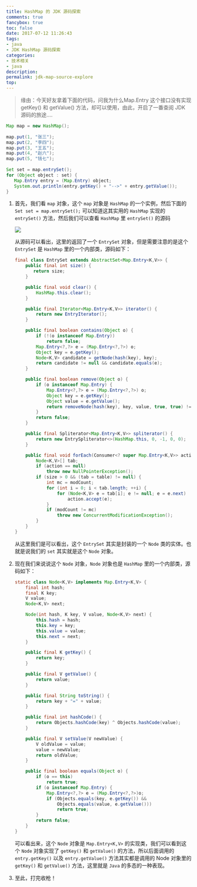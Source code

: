 ```yaml
---
title: HashMap 的 JDK 源码探索
comments: true
fancybox: true
toc: false
date: 2017-07-12 11:26:43
tags:
- java
- JDK HashMap 源码探索
categories:
- 技术相关
- java
description:
permalink: jdk-map-source-explore
top:
---
```


> 缘由：今天好友拿着下面的代码，问我为什么Map.Entry 这个接口没有实现 getKey() 和 getValue() 方法，却可以使用，由此，开启了一番查阅 JDK 源码的旅途....

<!--more-->

```java
Map map = new HashMap();
   
map.put(1, "张三");
map.put(2, "李四");
map.put(3, "王五");
map.put(4, "赵六");
map.put(5, "钱七");
   
Set set = map.entrySet();
for (Object object : set) {
   Map.Entry entry = (Map.Entry) object;
   System.out.println(entry.getKey() + "-->" + entry.getValue());
}
```

1. 首先，我们看 `map` 对象，这个 `map` 对象是 `HashMap` 的一个实例，然后下面的 `Set set = map.entrySet();` 可以知道这其实用的 `HashMap` 实现的 `entrySet()` 方法，然后我们可以查看 `HashMap` 里 `entrySet()` 的源码

    ![](https://static.xkcoding.com/2017-07-12-14998277900006.jpg)

    从源码可以看出，这里的返回了一个 `EntrySet` 对象，但是需要注意的是这个 `EntrySet` 是 `HashMap` 里的一个内部类，源码如下：

    ```java
    final class EntrySet extends AbstractSet<Map.Entry<K,V>> {
        public final int size() {
           return size;
        }

        public final void clear() {
            HashMap.this.clear();
        }

        public final Iterator<Map.Entry<K,V>> iterator() {
            return new EntryIterator();
        }

        public final boolean contains(Object o) {
            if (!(o instanceof Map.Entry))
                return false;
            Map.Entry<?,?> e = (Map.Entry<?,?>) o;
            Object key = e.getKey();
            Node<K,V> candidate = getNode(hash(key), key);
            return candidate != null && candidate.equals(e);
        }

        public final boolean remove(Object o) {
            if (o instanceof Map.Entry) {
                Map.Entry<?,?> e = (Map.Entry<?,?>) o;
                Object key = e.getKey();
                Object value = e.getValue();
                return removeNode(hash(key), key, value, true, true) != null;
            }
            return false;
        }

        public final Spliterator<Map.Entry<K,V>> spliterator() {
            return new EntrySpliterator<>(HashMap.this, 0, -1, 0, 0);
        }

        public final void forEach(Consumer<? super Map.Entry<K,V>> action) {
            Node<K,V>[] tab;
            if (action == null)
                throw new NullPointerException();
            if (size > 0 && (tab = table) != null) {
                int mc = modCount;
                for (int i = 0; i < tab.length; ++i) {
                    for (Node<K,V> e = tab[i]; e != null; e = e.next)
                        action.accept(e);
                }
                if (modCount != mc)
                    throw new ConcurrentModificationException();
            }
        }
    }
    ```

    从这里我们是可以看出，这个 `EntrySet` 其实是封装的一个 `Node` 类的实体。也就是说我们的 `set` 其实就是这个 `Node` 对象。

2. 现在我们来说说这个 `Node` 对象，`Node` 对象也是 `HashMap` 里的一个内部类，源码如下：

    ```java
    static class Node<K,V> implements Map.Entry<K,V> {
        final int hash;
        final K key;
        V value;
        Node<K,V> next;

        Node(int hash, K key, V value, Node<K,V> next) {
            this.hash = hash;
            this.key = key;
            this.value = value;
            this.next = next;
        }

        public final K getKey() {
            return key;
        }

        public final V getValue() {
            return value;
        }

        public final String toString() {
            return key + "=" + value;
        }

        public final int hashCode() {
            return Objects.hashCode(key) ^ Objects.hashCode(value);
        }

        public final V setValue(V newValue) {
            V oldValue = value;
            value = newValue;
            return oldValue;
        }

        public final boolean equals(Object o) {
            if (o == this)
                return true;
            if (o instanceof Map.Entry) {
                Map.Entry<?,?> e = (Map.Entry<?,?>)o;
                if (Objects.equals(key, e.getKey()) &&
                    Objects.equals(value, e.getValue()))
                    return true;
            }
            return false;
        }
    }
    ```
    可以看出来，这个 `Node` 对象是 `Map.Entry<K,V>` 的实现类，我们可以看到这个 `Node` 对象实现了 `getKey()` 和 `getValue()` 的方法，所以后面调用的 `entry.getKey()` 以及 `entry.getValue()` 方法其实都是调用的 Node 对象里的`getKey()` 和 `getValue()` 方法，这里就是 `Java` 的多态的一种表现。

3. 至此，打完收枪！